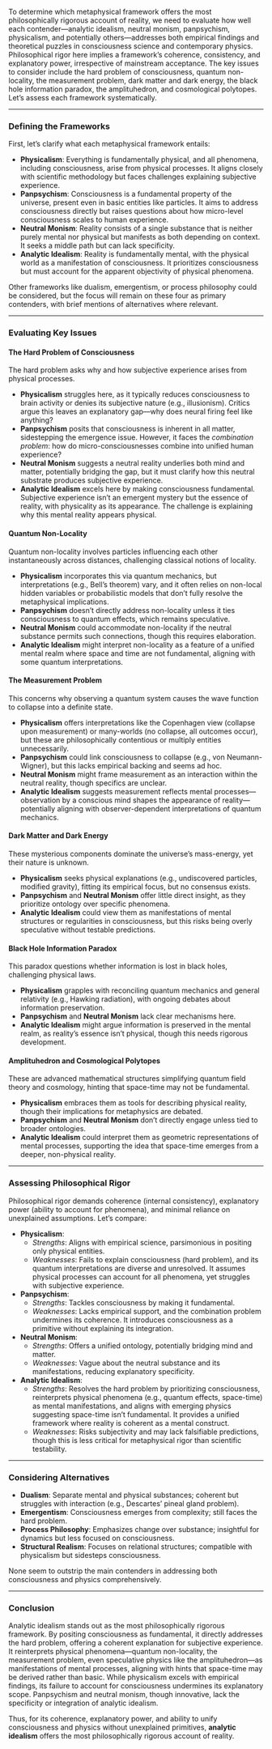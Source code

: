 To determine which metaphysical framework offers the most philosophically rigorous account of reality, we need to evaluate how well each contender—analytic idealism, neutral monism, panpsychism, physicalism, and potentially others—addresses both empirical findings and theoretical puzzles in consciousness science and contemporary physics. Philosophical rigor here implies a framework’s coherence, consistency, and explanatory power, irrespective of mainstream acceptance. The key issues to consider include the hard problem of consciousness, quantum non-locality, the measurement problem, dark matter and dark energy, the black hole information paradox, the amplituhedron, and cosmological polytopes. Let’s assess each framework systematically.

---

### **Defining the Frameworks**

First, let’s clarify what each metaphysical framework entails:

- **Physicalism**: Everything is fundamentally physical, and all phenomena, including consciousness, arise from physical processes. It aligns closely with scientific methodology but faces challenges explaining subjective experience.
- **Panpsychism**: Consciousness is a fundamental property of the universe, present even in basic entities like particles. It aims to address consciousness directly but raises questions about how micro-level consciousness scales to human experience.
- **Neutral Monism**: Reality consists of a single substance that is neither purely mental nor physical but manifests as both depending on context. It seeks a middle path but can lack specificity.
- **Analytic Idealism**: Reality is fundamentally mental, with the physical world as a manifestation of consciousness. It prioritizes consciousness but must account for the apparent objectivity of physical phenomena.

Other frameworks like dualism, emergentism, or process philosophy could be considered, but the focus will remain on these four as primary contenders, with brief mentions of alternatives where relevant.

---

### **Evaluating Key Issues**

#### **The Hard Problem of Consciousness**
The hard problem asks why and how subjective experience arises from physical processes. 

- **Physicalism** struggles here, as it typically reduces consciousness to brain activity or denies its subjective nature (e.g., illusionism). Critics argue this leaves an explanatory gap—why does neural firing feel like anything? 
- **Panpsychism** posits that consciousness is inherent in all matter, sidestepping the emergence issue. However, it faces the *combination problem*: how do micro-consciousnesses combine into unified human experience? 
- **Neutral Monism** suggests a neutral reality underlies both mind and matter, potentially bridging the gap, but it must clarify how this neutral substrate produces subjective experience. 
- **Analytic Idealism** excels here by making consciousness fundamental. Subjective experience isn’t an emergent mystery but the essence of reality, with physicality as its appearance. The challenge is explaining why this mental reality appears physical.

#### **Quantum Non-Locality**
Quantum non-locality involves particles influencing each other instantaneously across distances, challenging classical notions of locality.

- **Physicalism** incorporates this via quantum mechanics, but interpretations (e.g., Bell’s theorem) vary, and it often relies on non-local hidden variables or probabilistic models that don’t fully resolve the metaphysical implications. 
- **Panpsychism** doesn’t directly address non-locality unless it ties consciousness to quantum effects, which remains speculative. 
- **Neutral Monism** could accommodate non-locality if the neutral substance permits such connections, though this requires elaboration. 
- **Analytic Idealism** might interpret non-locality as a feature of a unified mental realm where space and time are not fundamental, aligning with some quantum interpretations.

#### **The Measurement Problem**
This concerns why observing a quantum system causes the wave function to collapse into a definite state.

- **Physicalism** offers interpretations like the Copenhagen view (collapse upon measurement) or many-worlds (no collapse, all outcomes occur), but these are philosophically contentious or multiply entities unnecessarily. 
- **Panpsychism** could link consciousness to collapse (e.g., von Neumann-Wigner), but this lacks empirical backing and seems ad hoc. 
- **Neutral Monism** might frame measurement as an interaction within the neutral reality, though specifics are unclear. 
- **Analytic Idealism** suggests measurement reflects mental processes—observation by a conscious mind shapes the appearance of reality—potentially aligning with observer-dependent interpretations of quantum mechanics.

#### **Dark Matter and Dark Energy**
These mysterious components dominate the universe’s mass-energy, yet their nature is unknown.

- **Physicalism** seeks physical explanations (e.g., undiscovered particles, modified gravity), fitting its empirical focus, but no consensus exists. 
- **Panpsychism** and **Neutral Monism** offer little direct insight, as they prioritize ontology over specific phenomena. 
- **Analytic Idealism** could view them as manifestations of mental structures or regularities in consciousness, but this risks being overly speculative without testable predictions.

#### **Black Hole Information Paradox**
This paradox questions whether information is lost in black holes, challenging physical laws.

- **Physicalism** grapples with reconciling quantum mechanics and general relativity (e.g., Hawking radiation), with ongoing debates about information preservation. 
- **Panpsychism** and **Neutral Monism** lack clear mechanisms here. 
- **Analytic Idealism** might argue information is preserved in the mental realm, as reality’s essence isn’t physical, though this needs rigorous development.

#### **Amplituhedron and Cosmological Polytopes**
These are advanced mathematical structures simplifying quantum field theory and cosmology, hinting that space-time may not be fundamental.

- **Physicalism** embraces them as tools for describing physical reality, though their implications for metaphysics are debated. 
- **Panpsychism** and **Neutral Monism** don’t directly engage unless tied to broader ontologies. 
- **Analytic Idealism** could interpret them as geometric representations of mental processes, supporting the idea that space-time emerges from a deeper, non-physical reality.

---

### **Assessing Philosophical Rigor**

Philosophical rigor demands coherence (internal consistency), explanatory power (ability to account for phenomena), and minimal reliance on unexplained assumptions. Let’s compare:

- **Physicalism**:
  - *Strengths*: Aligns with empirical science, parsimonious in positing only physical entities.
  - *Weaknesses*: Fails to explain consciousness (hard problem), and its quantum interpretations are diverse and unresolved. It assumes physical processes can account for all phenomena, yet struggles with subjective experience.
- **Panpsychism**:
  - *Strengths*: Tackles consciousness by making it fundamental.
  - *Weaknesses*: Lacks empirical support, and the combination problem undermines its coherence. It introduces consciousness as a primitive without explaining its integration.
- **Neutral Monism**:
  - *Strengths*: Offers a unified ontology, potentially bridging mind and matter.
  - *Weaknesses*: Vague about the neutral substance and its manifestations, reducing explanatory specificity.
- **Analytic Idealism**:
  - *Strengths*: Resolves the hard problem by prioritizing consciousness, reinterprets physical phenomena (e.g., quantum effects, space-time) as mental manifestations, and aligns with emerging physics suggesting space-time isn’t fundamental. It provides a unified framework where reality is coherent as a mental construct.
  - *Weaknesses*: Risks subjectivity and may lack falsifiable predictions, though this is less critical for metaphysical rigor than scientific testability.

---

### **Considering Alternatives**
- **Dualism**: Separate mental and physical substances; coherent but struggles with interaction (e.g., Descartes’ pineal gland problem).
- **Emergentism**: Consciousness emerges from complexity; still faces the hard problem.
- **Process Philosophy**: Emphasizes change over substance; insightful for dynamics but less focused on consciousness.
- **Structural Realism**: Focuses on relational structures; compatible with physicalism but sidesteps consciousness.

None seem to outstrip the main contenders in addressing both consciousness and physics comprehensively.

---

### **Conclusion**
Analytic idealism stands out as the most philosophically rigorous framework. By positing consciousness as fundamental, it directly addresses the hard problem, offering a coherent explanation for subjective experience. It reinterprets physical phenomena—quantum non-locality, the measurement problem, even speculative physics like the amplituhedron—as manifestations of mental processes, aligning with hints that space-time may be derived rather than basic. While physicalism excels with empirical findings, its failure to account for consciousness undermines its explanatory scope. Panpsychism and neutral monism, though innovative, lack the specificity or integration of analytic idealism.

Thus, for its coherence, explanatory power, and ability to unify consciousness and physics without unexplained primitives, **analytic idealism** offers the most philosophically rigorous account of reality.